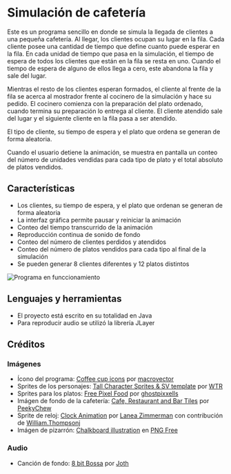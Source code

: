 # Simulación de cafetería

Este es un programa sencillo en donde se simula la llegada de clientes  a una pequeña cafetería. 
Al llegar, los clientes ocupan su lugar en la fila. Cada cliente posee una cantidad de tiempo que define cuanto puede esperar
en la fila. En cada unidad de tiempo que pasa en la simulación, el tiempo de espera de todos los clientes que están en la fila
se resta en uno. Cuando el tiempo de espera de alguno de ellos llega a cero, este abandona la fila y sale del lugar.

Mientras el resto de los clientes esperan formados, el cliente al frente de la fila se acerca al mostrador frente al cocinero
de la simulación y hace su pedido. El cocinero comienza con la preparación del plato ordenado, cuando termina su preparación lo
entrega al cliente. El cliente atendido sale del lugar y el siguiente cliente en la fila pasa a ser atendido.

El tipo de cliente, su tiempo de espera y el plato que ordena se generan de forma aleatoria.

Cuando el usuario detiene la animación, se muestra en pantalla un conteo del número de unidades vendidas para cada tipo de plato y
el total absoluto de platos vendidos.

## Características
* Los clientes, su tiempo de espera, y el plato que ordenan se generan de forma aleatoria
* La interfaz gráfica permite pausar y reiniciar la animación
* Conteo del tiempo transcurrido de la animación
* Reproducción continua de sonido de fondo
* Conteo del número de clientes perdidos y atendidos
* Conteo del número de platos vendidos para cada tipo al final de la simulación
* Se pueden generar 8 clientes diferentes y 12 platos distintos

![Programa en funccionamiento](pre.gif)

## Lenguajes y herramientas
* El proyecto está escrito en su totalidad en Java
* Para reproducir audio se utilizó la librería JLayer

## Créditos
### Imágenes
* Ícono del programa: [Coffee cup icons](https://www.freepik.es/vector-gratis/iconos-taza-cafe_1530512.htm#query=coffe%20cup%20icons%20macrovector&position=26&from_view=search) por [macrovector](https://www.freepik.es/macrovector)
* Sprites de los personajes: [Tall Character Sprites & SV template](https://forums.rpgmakerweb.com/index.php?threads/tall-character-sprites-sv-template.119130/) por [WTR](https://forums.rpgmakerweb.com/index.php?members/wtr.156088/)
* Sprites para los platos: [Free Pixel Food](https://ghostpixxells.itch.io/pixelfood) por [ghostpixxells](https://itch.io/profile/ghostpixxells)
* Imágen de fondo de la cafetería: [Cafe, Restaurant and Bar Tiles](https://www.deviantart.com/peekychew/art/Cafe-Restaurant-and-Bar-Tiles-532856201) por [PeekyChew](https://www.deviantart.com/peekychew)
* Sprite de reloj: [Clock Animation](https://opengameart.org/content/lpc-clock-animation) por [Lanea Zimmerman](https://opengameart.org/users/sharm) con contribución de [William.Thompsonj](https://opengameart.org/users/williamthompsonj)
* Imágen de pizarrón: [Chalkboard illustration](https://pngfree.io/blackboard-rectangle-png-8317) en [PNG Free](https://pngfree.io/)
### Audio
* Canción de fondo: [8 bit Bossa](https://opengameart.org/content/bossa-nova) por [Joth](https://opengameart.org/users/joth?page=1)